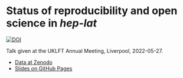 # Status of reproducibility and open science in _hep-lat_

[![DOI](https://zenodo.org/badge/493622019.svg)](https://zenodo.org/badge/latestdoi/493622019)

Talk given at the UKLFT Annual Meeting, Liverpool, 2022-05-27.

* [Data at Zenodo][zenodo]
* [Slides on GitHub Pages][rendered]

[rendered]: https://edbennett.github.io/uklft-talk-20220527
[zenodo]: https://doi.org/10.5281/zenodo.6976215
